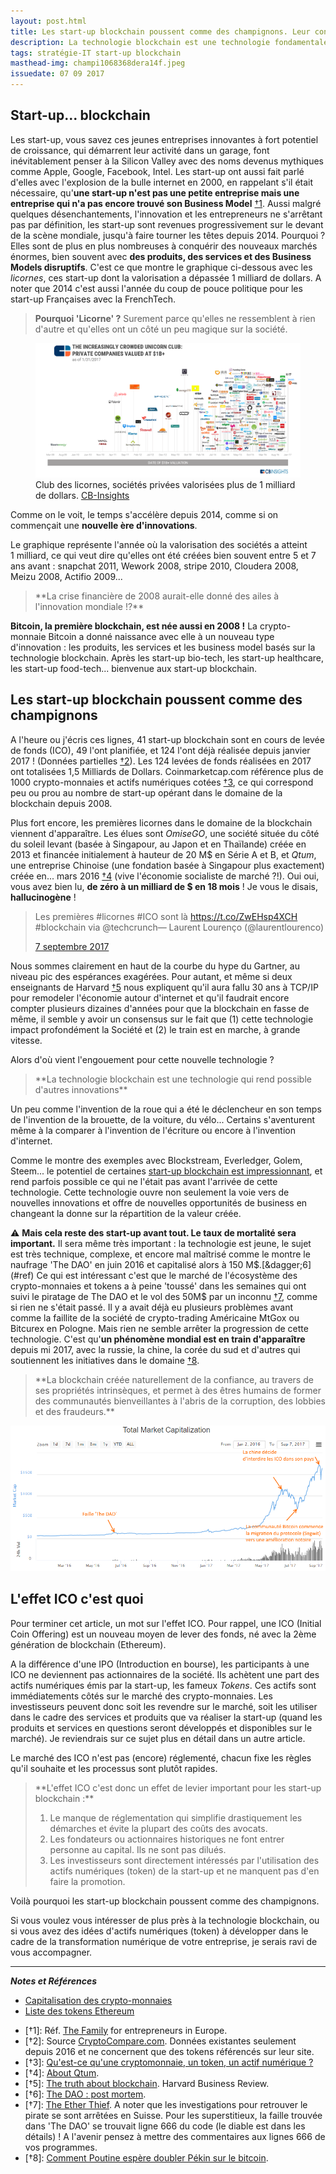 ```yaml
---
layout: post.html
title: Les start-up blockchain poussent comme des champignons. Leur consommation peut être mortelle... ou hallucinogène. Effet ICO garanti ! 
description: La technologie blockchain est une technologie fondamentale sur laquelle repose d'autres innovations. Certains la compare à l'invention de l'écriture ou encore à l'invention d'internet. La blockchain créée naturellement de la confiance, au travers de ses propriétés intrinsèques, et permet à des êtres humains de former des communautés bienveillantes à l'abris de la corruption, des lobbies et des fraudeurs, c'est pourquoi vous devriez déjà intégrer des initiatives blockchain dans vos projets de transformation numérique. En tout cas la marché n'attend pas.
tags: stratégie-IT start-up blockchain
masthead-img: champi1068368dera14f.jpeg
issuedate: 07 09 2017
---
```


## Start-up... blockchain

Les start-up, vous savez ces jeunes entreprises innovantes à fort potentiel de croissance, qui démarrent leur activité dans un garage, font inévitablement penser à la Silicon Valley avec des noms devenus mythiques comme Apple, Google, Facebook, Intel. Les start-up ont aussi fait parlé d'elles avec l'explosion de la bulle internet en 2000, en rappelant s'il était nécessaire, qu'**une start-up n'est pas une petite entreprise mais une entreprise qui n'a pas encore trouvé son Business Model** [&dagger;1](#ref). Aussi malgré quelques désenchantements, l'innovation et les entrepreneurs ne s'arrêtant pas par définition, les start-up sont revenues progressivement sur le devant de la scène mondiale, jusqu'à faire tourner les têtes depuis 2014. Pourquoi ? Elles sont de plus en plus nombreuses à conquérir des nouveaux marchés énormes, bien souvent avec **des produits, des services et des Business Models disruptifs**. C'est ce que montre le graphique ci-dessous avec les _licornes_, ces start-up dont la valorisation a dépassée 1 milliard de dollars. A noter que 2014 c'est aussi l'année du coup de pouce politique pour les start-up Françaises avec la FrenchTech.

> **Pourquoi 'Licorne' ?** Surement parce qu'elles ne ressemblent à rien d'autre et qu'elles ont un côté un peu magique sur la société.

<figure class="figure"><img src="/assets/noindex/crowded-club-draft-2.png" alt="cb-insight-unicone" class="figure-img img-fluid">
<figcaption class="figure-caption text-center">Club des licornes, sociétés privées valorisées plus de 1 milliard de dollars. <a href="https://www.cbinsights.com/research/increasingly-crowded-unicorn-club/">CB-Insights</a>
</figcaption></figure>

Comme on le voit, le temps s'accélère depuis 2014, comme si on commençait une **nouvelle ère d'innovations**.

Le graphique représente l'année où la valorisation des sociétés a atteint 1&nbsp;milliard, ce qui veut dire qu'elles ont été créées bien souvent entre 5 et 7 ans avant : snapchat 2011, Wework 2008, stripe 2010, Cloudera 2008, Meizu 2008, Actifio 2009...

<blockquote class="quote-info">**La crise financière de 2008 aurait-elle donné des ailes à l'innovation mondiale !?**
</blockquote>

**Bitcoin, la première blockchain, est née aussi en 2008 !** La crypto-monnaie Bitcoin a donné naissance avec elle à un nouveau type d'innovation : les produits, les services et les business model basés sur la technologie blockchain. Après les start-up bio-tech, les start-up healthcare, les start-up food-tech... bienvenue aux start-up blockchain.

## Les start-up blockchain poussent comme des champignons

A l'heure ou j'écris ces lignes, 41 start-up blockchain sont en cours de levée de fonds (ICO), 49 l'ont planifiée, et 124 l'ont déjà réalisée depuis janvier 2017 ! (Données partielles [&dagger;2](#ref)). Les 124 levées de fonds réalisées en 2017 ont totalisées 1,5 Milliards de Dollars. Coinmarketcap.com référence plus de 1000 crypto-monnaies et actifs numériques cotées [&dagger;3](#ref), ce qui correspond peu ou prou au nombre de start-up opérant dans le domaine de la blockchain depuis 2008.

Plus fort encore, les premières licornes dans le domaine de la blockchain viennent d'apparaître. Les élues sont _OmiseGO_, une société située du côté du soleil levant (basée à Singapour, au Japon et en Thaïlande) créée en 2013 et financée initialement à hauteur de 20 M$ en Série A et B, et _Qtum_, une entreprise Chinoise (une fondation basée à Singapour plus exactement) créée en... mars 2016 [&dagger;4](#ref) (vive l'économie socialiste de marché ?!). Oui oui, vous avez bien lu, **de zéro à un milliard de $ en 18 mois** ! Je vous le disais, **hallucinogène** !

<blockquote class="twitter-tweet tw-align-center" data-lang="fr"><p>
Les premières #licornes #ICO sont là <a href="https://t.co/ZwEHsp4XCH">https://t.co/ZwEHsp4XCH</a> #blockchain via @techcrunch&mdash; Laurent Lourenço (@laurentlourenco)</p> <a href="https://twitter.com/laurentlourenco/status/905774413785812994">7 septembre 2017</a>
</blockquote><script id="twitter-wjs" type="text/javascript" async defer src="https://platform.twitter.com/widgets.js" charset="utf-8"></script>

Nous sommes clairement en haut de la courbe du hype du Gartner, au niveau pic des espérances exagérées. Pour autant, et même si deux enseignants de Harvard [&dagger;5](#ref) nous expliquent qu'il aura fallu 30 ans à TCP/IP pour remodeler l'économie autour d'internet et qu'il faudrait encore compter plusieurs dizaines d'années pour que la blockchain en fasse de même, il semble y avoir un consensus sur le fait que (1) cette technologie impact profondément la Société et (2) le train est en marche, à grande vitesse.

Alors d'où vient l'engouement pour cette nouvelle technologie ?

<blockquote class="quote-info">**La technologie blockchain est une technologie qui rend possible d'autres innovations**
</blockquote>

Un peu comme l'invention de la roue qui a été le déclencheur en son temps de l'invention de la brouette, de la voiture, du vélo... Certains s'aventurent même à la comparer à l'invention de l'écriture ou encore à l'invention d'internet.

Comme le montre des exemples avec Blockstream, Everledger, Golem, Steem... le potentiel de certaines [start-up blockchain est impressionnant](/blog/liste-startup-blockchain-potentiel-impressionnant.html), et rend parfois possible ce qui ne l'était pas avant l'arrivée de cette technologie. Cette technologie ouvre non seulement la voie vers de nouvelles innovations et offre de nouvelles opportunités de business en changeant la donne sur la répartition de la valeur créée.

:warning: **Mais cela reste des start-up avant tout. Le taux de mortalité sera important.** Il sera même très important : la technologie est jeune, le sujet est très technique, complexe, et encore mal maîtrisé  comme le montre le naufrage 'The DAO' en juin 2016 et capitalisé alors à 150 M$.[&dagger;6](#ref) Ce qui est intéressant c'est que le marché de l'écosystème des crypto-monnaies et tokens a à peine 'toussé' dans les semaines qui ont suivi le piratage de The DAO et le vol des 50M$ par un inconnu [&dagger;7](#ref), comme si rien ne s'était passé. Il y a avait déjà eu plusieurs problèmes avant comme la faillite de la société de crypto-trading Américaine MtGox ou Bitcurex en Pologne. Mais rien ne semble arrêter la progression de cette technologie. C'est qu'**un phénomène mondial est en train d'apparaître** depuis mi 2017, avec la russie, la chine, la corée du sud et d'autres qui soutiennent les initiatives dans le domaine [&dagger;8](#ref).

<blockquote class="quote-info">**La blockchain créée naturellement de la confiance, au travers de ses propriétés intrinsèques, et permet à des êtres humains de former des communautés bienveillantes à l'abris de la corruption, des lobbies et des fraudeurs.**
</blockquote>

<img class="img-post" src="/assets/img/crypto-marketcap-lourenco-1.png" alt="crypto marketcap lourenco">

## L'effet ICO c'est quoi

Pour terminer cet article, un mot sur l'effet ICO. Pour rappel, une ICO (Initial Coin Offering) est un nouveau moyen de lever des fonds, né avec la 2ème génération de blockchain (Ethereum).

A la différence d'une IPO (Introduction en bourse), les participants à une ICO ne deviennent pas actionnaires de la société. Ils achètent une part des actifs numériques émis par la start-up, les fameux _Tokens_. Ces actifs sont immédiatements côtés sur le marché des crypto-monnaies. Les investisseurs peuvent donc soit les revendre sur le marché, soit les utiliser dans le cadre des services et produits que va réaliser la start-up (quand les produits et services en questions seront développés et disponibles sur le marché). Je reviendrais sur ce sujet plus en détail dans un autre article.

Le marché des ICO n'est pas (encore) réglementé, chacun fixe les règles qu'il souhaite et les processus sont plutôt rapides.

<blockquote class="quote-info">
**L'effet ICO c'est donc un effet de levier important pour les start-up blockchain :**

1. Le manque de réglementation qui simplifie drastiquement les démarches et évite la plupart des coûts des avocats.
1. Les fondateurs ou actionnaires historiques ne font entrer personne au capital. Ils ne sont pas dilués.
1. Les investisseurs sont directement intéressés par l'utilisation des actifs numériques (token) 
de la start-up et ne manquent pas d'en faire la promotion.

</blockquote>

Voilà pourquoi les start-up blockchain poussent comme des champignons.

<p class="alert alert-warning" role="alert">Si vous voulez vous intéresser de plus près à la technologie blockchain, ou si vous avez des idées d'actifs numériques (token) à développer dans le cadre de la transformation numérique de votre entreprise, je serais ravi de vous accompagner.</p>

---

**_Notes et Références_**

- [Capitalisation des crypto-monnaies](https://coinmarketcap.com/)  
- [Liste des tokens Ethereum](https://etherscan.io/tokens)

<span id="ref"></span>

- [&dagger;1]: Réf. [The Family](https://www.thefamily.co/) for entrepreneurs in Europe.
- [&dagger;2]: Source [CryptoCompare.com](https://www.cryptocompare.com/ico/#/ongoing). Données existantes seulement depuis 2016 et ne concernent que des tokens référencés sur leur site.
- [&dagger;3]: [Qu'est-ce qu'une cryptomonnaie, un token, un actif numérique ?](https://www.ethereum-france.com/qu-est-ce-qu-une-cryptomonnaie-token-bitcoin-ether-gnt-gno-dgd-plu-rep-rlc/)
- [&dagger;4]: [About Qtum](https://bitcointalk.org/index.php?topic=1720632.0).
- [&dagger;5]: [The truth about blockchain](https://hbr.org/2017/01/the-truth-about-blockchain). Harvard Business Review.
- [&dagger;6]: [The DAO : post mortem](https://www.ethereum-france.com/the-dao-post-mortem/). 
- [&dagger;7]: [The Ether Thief](https://www.bloomberg.com/features/2017-the-ether-thief/). A noter que les investigations pour retrouver le pirate se sont arrêtées en Suisse. Pour les superstitieux, la faille trouvée dans 'The DAO' se trouvait ligne 666 du code (le diable est dans les détails) ! A l'avenir pensez à mettre des commentaires aux lignes 666 de vos programmes.
- [&dagger;8]: [Comment Poutine espère doubler Pékin sur le bitcoin](https://www.lesechos.fr/finance-marches/marches-financiers/010173601222-comment-poutine-espere-doubler-pekin-sur-le-bitcoin-2107462.php).
